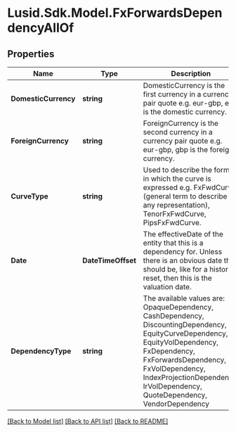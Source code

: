 # Lusid.Sdk.Model.FxForwardsDependencyAllOf

## Properties

Name | Type | Description | Notes
------------ | ------------- | ------------- | -------------
**DomesticCurrency** | **string** | DomesticCurrency is the first currency in a currency pair quote e.g. eur-gbp, eur is the domestic currency. | 
**ForeignCurrency** | **string** | ForeignCurrency is the second currency in a currency pair quote e.g. eur-gbp, gbp is the foreign currency. | 
**CurveType** | **string** | Used to describe the format in which the curve is expressed  e.g. FxFwdCurve (general term to describe any representation), TenorFxFwdCurve, PipsFxFwdCurve. | 
**Date** | **DateTimeOffset** | The effectiveDate of the entity that this is a dependency for.  Unless there is an obvious date this should be, like for a historic reset, then this is the valuation date. | 
**DependencyType** | **string** | The available values are: OpaqueDependency, CashDependency, DiscountingDependency, EquityCurveDependency, EquityVolDependency, FxDependency, FxForwardsDependency, FxVolDependency, IndexProjectionDependency, IrVolDependency, QuoteDependency, VendorDependency | 

[[Back to Model list]](../README.md#documentation-for-models) [[Back to API list]](../README.md#documentation-for-api-endpoints) [[Back to README]](../README.md)

